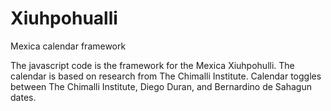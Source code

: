# Xiuhpohualli
Mexica calendar framework

The javascript code is the framework for the Mexica Xiuhpohulli. The
calendar is based on research from The Chimalli Institute. Calendar
toggles between The Chimalli Institute, Diego Duran, and Bernardino de
Sahagun dates.